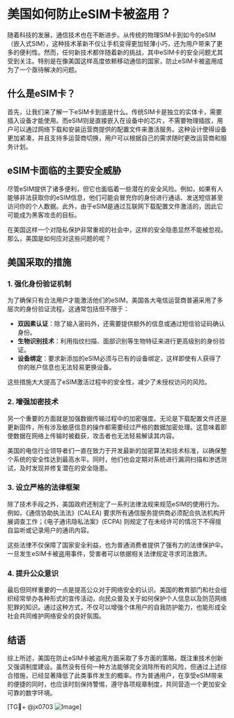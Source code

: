 # 美国如何防止eSIM卡被盗用？

随着科技的发展，通信技术也在不断进步。从传统的物理SIM卡到如今的eSIM（嵌入式SIM），这种技术革新不仅让手机变得更加轻薄小巧，还为用户带来了更多的便利性。然而，任何新技术都伴随着新的挑战，其中eSIM卡的安全问题尤其受到关注。特别是在像美国这样高度依赖移动通信的国家，防止eSIM卡被盗用成为了一个亟待解决的问题。

## 什么是eSIM卡？

首先，让我们来了解一下eSIM卡到底是什么。传统SIM卡是独立的实体卡，需要插入设备才能使用。而eSIM则是直接嵌入在设备中的芯片，不需要物理插拔，用户可以通过网络下载和安装运营商提供的配置文件来激活服务。这种设计使得设备更加紧凑，并且支持多运营商切换，用户可以根据自己的需求随时更改运营商和服务计划。

## eSIM卡面临的主要安全威胁

尽管eSIM提供了诸多便利，但它也面临着一些潜在的安全风险。例如，如果有人能够非法获取你的eSIM信息，他们可能会冒充你的身份进行通话、发送短信甚至访问你的个人数据。此外，由于eSIM是通过互联网下载配置文件激活的，因此它可能成为黑客攻击的目标。

在美国这样一个对隐私保护非常重视的社会中，这样的安全隐患显然不能被忽视。那么，美国是如何应对这些问题的呢？

## 美国采取的措施

### 1. 强化身份验证机制

为了确保只有合法用户才能激活他们的eSIM，美国各大电信运营商普遍采用了多层次的身份验证流程。这通常包括但不限于：

- **双因素认证**：除了输入密码外，还需要提供额外的信息或通过短信验证码确认身份。
- **生物识别技术**：利用指纹扫描、面部识别等生物特征来进行更高级别的身份验证。
- **设备绑定**：要求新添加的eSIM必须与已有的设备绑定，这样即使有人获得了你的账户信息也无法轻易更换设备。

这些措施大大提高了eSIM激活过程中的安全性，减少了未授权访问的风险。

### 2. 增强加密技术

另一个重要的方面就是加强数据传输过程中的加密强度。无论是下载配置文件还是更新固件，所有涉及敏感信息的操作都需要经过严格的数据加密处理。这意味着即使数据在网络上传输时被截获，攻击者也无法轻易解读其内容。

美国的电信行业领导者们一直在致力于开发最新的加密算法和技术标准，以确保整个系统的安全性达到最高水平。同时，他们也会定期对系统进行漏洞扫描和渗透测试，及时发现并修复潜在的安全隐患。

### 3. 设立严格的法律框架

除了技术手段之外，美国政府还制定了一系列法律法规来规范eSIM的使用行为。例如，《通信协助执法法》(CALEA) 要求所有通信服务提供商必须配合执法机构开展调查工作；《电子通讯隐私法案》(ECPA) 则规定了在未经许可的情况下不得擅自监听或记录用户的通讯内容。

这些法律不仅保障了国家安全利益，也为普通消费者提供了强有力的法律保护伞。一旦发生eSIM卡被盗用事件，受害者可以依据相关法律规定寻求司法救济。

### 4. 提升公众意识

最后但同样重要的一点是提高公众对于网络安全的认识。美国的教育部门和社会组织经常举办各种形式的宣传活动，向民众普及关于如何保护个人信息以及防范网络犯罪的知识。通过这种方式，不仅可以增强个体用户的自我防护能力，也能形成全社会共同维护网络安全的良好氛围。

## 结语

综上所述，美国在防止eSIM卡被盗用方面采取了多方面的策略，既注重技术创新又强调制度建设。虽然没有任何一种方法能够完全消除所有的风险，但通过上述综合措施，已经显著降低了此类事件发生的概率。作为普通用户，在享受eSIM带来的便捷的同时，也应该时刻保持警惕，遵守各项规章制度，共同营造一个更加安全可靠的数字环境。

[TG💪+ @jx0703 ![Image](https://github.com/user-attachments/assets/dbca1d08-cadb-493c-b0ec-ad6f7a83f270)]